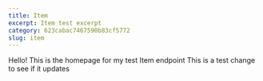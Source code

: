 ```yaml
---
title: Item
excerpt: Item test excerpt
category: 623cabac7467590b83cf5772
slug: item
---
```


Hello! This is the homepage for my test Item endpoint
This is a test change to see if it updates
